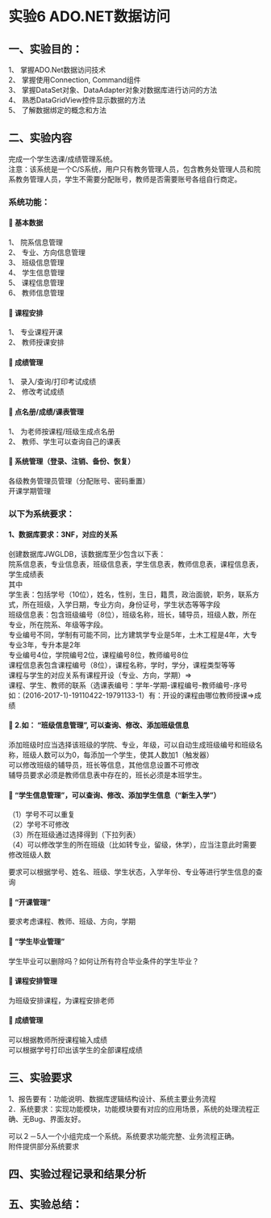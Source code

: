 # 实验6  ADO.NET数据访问  
## 一、实验目的：  
1、	掌握ADO.Net数据访问技术  
2、	掌握使用Connection, Command组件  
3、	掌握DataSet对象、DataAdapter对象对数据库进行访问的方法  
4、	熟悉DataGridView控件显示数据的方法  
5、	了解数据绑定的概念和方法  
## 二、实验内容  
完成一个学生选课/成绩管理系统。  
注意：该系统是一个C/S系统，用户只有教务管理人员，包含教务处管理人员和院系教务管理人员，学生不需要分配账号，教师是否需要账号各组自行商定。  
### 系统功能：  
#### 	基本数据  
1、	院系信息管理  
2、	专业、方向信息管理  
3、	班级信息管理  
4、	学生信息管理  
5、	课程信息管理  
6、	教师信息管理  
#### 	课程安排  
1、	专业课程开课  
2、	教师授课安排  
#### 	成绩管理  
1、	录入/查询/打印考试成绩  
2、	修改考试成绩  
#### 	点名册/成绩/课表管理  
1、	为老师按课程/班级生成点名册  
2、	教师、学生可以查询自己的课表  
#### 	系统管理（登录、注销、备份、恢复）  
各级教务管理员管理（分配账号、密码重置）  
开课学期管理  

### 以下为系统要求：  
#### 1、数据库要求：3NF，对应的关系  
创建数据库JWGLDB，该数据库至少包含以下表：  
院系信息表，专业信息表，班级信息表，学生信息表，教师信息表，课程信息表，学生成绩表  
其中  
学生表：包括学号（10位），姓名，性别，生日，籍贯，政治面貌，职务，联系方式，所在班级，入学日期，专业方向，身份证号，学生状态等等字段  
班级信息表：包含班级编号（8位），班级名称，班长，辅导员，班级人数，所在专业，所在院系、年级等字段。  
专业编号不同，学制有可能不同，比方建筑学专业是5年，土木工程是4年，大专专业3年，专升本是2年  
专业编号4位，学院编号2位，课程编号8位，教师编号8位  
课程信息表包含课程编号（8位），课程名称，学时，学分，课程类型等等  
课程与学生的对应关系有课程开设（专业、方向，学期）=>  
课程、学生、教师的联系（选课表编号：学年-学期-课程编号-教师编号-序号 如：(2016-2017-1)-19110422-19791133-1）有：开设的课程由哪位教师授课=>成绩  
#### 	2.如： “班级信息管理”, 可以查询、修改、添加班级信息  
添加班级时应当选择该班级的学院、专业，年级，可以自动生成班级编号和班级名称，班级人数可以为0，每添加一个学生，使其人数加1（触发器）  
可以修改班级的辅导员，班长等信息，其他信息设置不可修改  
辅导员要求必须是教师信息表中存在的，班长必须是本班学生。  

#### 	“学生信息管理”，可以查询、修改、添加学生信息（“新生入学”）  
（1）学号不可以重复  
（2）学号不可修改  
（3）所在班级通过选择得到（下拉列表）  
（4）可以修改学生的所在班级（比如转专业，留级，休学），应当注意此时需要修改班级人数  

要求可以根据学号、姓名、班级、学生状态，入学年份、专业等进行学生信息的查询  
#### 	“开课管理”  
要求考虑课程、教师、班级、方向，学期  
#### 	 “学生毕业管理”  
学生毕业可以删除吗？如何让所有符合毕业条件的学生毕业？  
#### 	课程安排管理  
为班级安排课程，为课程安排老师  
#### 	成绩管理  
可以根据教师所授课程输入成绩  
可以根据学号打印出该学生的全部课程成绩  
 

## 三、实验要求  
1、报告要有：功能说明、数据库逻辑结构设计、系统主要业务流程  
2．系统要求：实现功能模块，功能模块要有对应的应用场景，系统的处理流程正确、无Bug、界面友好。

可以２－5人一个小组完成一个系统。系统要求功能完整、业务流程正确。  
附件提供部分系统要求  
## 四、实验过程记录和结果分析  
## 五、实验总结：  
 
 



